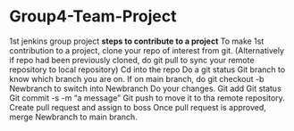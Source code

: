 # Group4-Team-Project
1st jenkins group project
 **steps to contribute to a project**
To make 1st contribution to a project, clone your repo of interest from git. (Alternatively if repo had been previously cloned, do git pull to sync your remote repository to local repository)
Cd into the repo
Do a git status
Git branch to know which branch you are on.
If on main branch, do git checkout -b Newbranch to switch into Newbranch
Do your changes.
Git add
Git status
Git commit -s -m “a message”
Git push to move it to tha remote repository.
Create pull request and assign to boss
Once pull request is approved, merge Newbranch to main branch.
